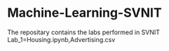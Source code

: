 # Machine-Learning-SVNIT
The repositary contains the labs performed in SVNIT
Lab_1=Housing.ipynb,Advertising.csv
